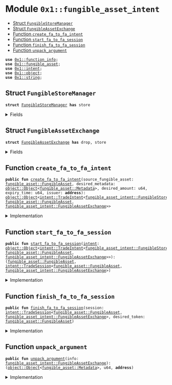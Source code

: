 
<a id="0x1_fungible_asset_intent"></a>

# Module `0x1::fungible_asset_intent`



-  [Struct `FungibleStoreManager`](#0x1_fungible_asset_intent_FungibleStoreManager)
-  [Struct `FungibleAssetExchange`](#0x1_fungible_asset_intent_FungibleAssetExchange)
-  [Function `create_fa_to_fa_intent`](#0x1_fungible_asset_intent_create_fa_to_fa_intent)
-  [Function `start_fa_to_fa_session`](#0x1_fungible_asset_intent_start_fa_to_fa_session)
-  [Function `finish_fa_to_fa_session`](#0x1_fungible_asset_intent_finish_fa_to_fa_session)
-  [Function `unpack_argument`](#0x1_fungible_asset_intent_unpack_argument)


<pre><code><b>use</b> <a href="function_info.md#0x1_function_info">0x1::function_info</a>;
<b>use</b> <a href="fungible_asset.md#0x1_fungible_asset">0x1::fungible_asset</a>;
<b>use</b> <a href="intent.md#0x1_intent">0x1::intent</a>;
<b>use</b> <a href="object.md#0x1_object">0x1::object</a>;
<b>use</b> <a href="../../aptos-stdlib/../move-stdlib/doc/string.md#0x1_string">0x1::string</a>;
</code></pre>



<a id="0x1_fungible_asset_intent_FungibleStoreManager"></a>

## Struct `FungibleStoreManager`



<pre><code><b>struct</b> <a href="fungible_asset_intent.md#0x1_fungible_asset_intent_FungibleStoreManager">FungibleStoreManager</a> <b>has</b> store
</code></pre>



<details>
<summary>Fields</summary>


<dl>
<dt>
<code>extend_ref: <a href="object.md#0x1_object_ExtendRef">object::ExtendRef</a></code>
</dt>
<dd>

</dd>
<dt>
<code>delete_ref: <a href="object.md#0x1_object_DeleteRef">object::DeleteRef</a></code>
</dt>
<dd>

</dd>
</dl>


</details>

<a id="0x1_fungible_asset_intent_FungibleAssetExchange"></a>

## Struct `FungibleAssetExchange`



<pre><code><b>struct</b> <a href="fungible_asset_intent.md#0x1_fungible_asset_intent_FungibleAssetExchange">FungibleAssetExchange</a> <b>has</b> drop, store
</code></pre>



<details>
<summary>Fields</summary>


<dl>
<dt>
<code>desired_metadata: <a href="object.md#0x1_object_Object">object::Object</a>&lt;<a href="fungible_asset.md#0x1_fungible_asset_Metadata">fungible_asset::Metadata</a>&gt;</code>
</dt>
<dd>

</dd>
<dt>
<code>desired_amount: u64</code>
</dt>
<dd>

</dd>
<dt>
<code>issuer: <b>address</b></code>
</dt>
<dd>

</dd>
</dl>


</details>

<a id="0x1_fungible_asset_intent_create_fa_to_fa_intent"></a>

## Function `create_fa_to_fa_intent`



<pre><code><b>public</b> <b>fun</b> <a href="fungible_asset_intent.md#0x1_fungible_asset_intent_create_fa_to_fa_intent">create_fa_to_fa_intent</a>(source_fungible_asset: <a href="fungible_asset.md#0x1_fungible_asset_FungibleAsset">fungible_asset::FungibleAsset</a>, desired_metadata: <a href="object.md#0x1_object_Object">object::Object</a>&lt;<a href="fungible_asset.md#0x1_fungible_asset_Metadata">fungible_asset::Metadata</a>&gt;, desired_amount: u64, expiry_time: u64, issuer: <b>address</b>): <a href="object.md#0x1_object_Object">object::Object</a>&lt;<a href="intent.md#0x1_intent_TradeIntent">intent::TradeIntent</a>&lt;<a href="fungible_asset_intent.md#0x1_fungible_asset_intent_FungibleStoreManager">fungible_asset_intent::FungibleStoreManager</a>, <a href="fungible_asset.md#0x1_fungible_asset_FungibleAsset">fungible_asset::FungibleAsset</a>, <a href="fungible_asset_intent.md#0x1_fungible_asset_intent_FungibleAssetExchange">fungible_asset_intent::FungibleAssetExchange</a>&gt;&gt;
</code></pre>



<details>
<summary>Implementation</summary>


<pre><code><b>public</b> <b>fun</b> <a href="fungible_asset_intent.md#0x1_fungible_asset_intent_create_fa_to_fa_intent">create_fa_to_fa_intent</a>(
    source_fungible_asset: FungibleAsset,
    desired_metadata: Object&lt;Metadata&gt;,
    desired_amount: u64,
    expiry_time: u64,
    issuer: <b>address</b>,
): Object&lt;TradeIntent&lt;<a href="fungible_asset_intent.md#0x1_fungible_asset_intent_FungibleStoreManager">FungibleStoreManager</a>, FungibleAsset, <a href="fungible_asset_intent.md#0x1_fungible_asset_intent_FungibleAssetExchange">FungibleAssetExchange</a>&gt;&gt; {
    <b>let</b> coin_store_ref = <a href="object.md#0x1_object_create_self_owned_object">object::create_self_owned_object</a>();
    <b>let</b> extend_ref = <a href="object.md#0x1_object_generate_extend_ref">object::generate_extend_ref</a>(&coin_store_ref);
    <b>let</b> delete_ref = <a href="object.md#0x1_object_generate_delete_ref">object::generate_delete_ref</a>(&coin_store_ref);
    <a href="fungible_asset.md#0x1_fungible_asset_create_store">fungible_asset::create_store</a>(&coin_store_ref, <a href="fungible_asset.md#0x1_fungible_asset_metadata_from_asset">fungible_asset::metadata_from_asset</a>(&source_fungible_asset));
    <a href="fungible_asset.md#0x1_fungible_asset_deposit">fungible_asset::deposit</a>(
        <a href="object.md#0x1_object_object_from_constructor_ref">object::object_from_constructor_ref</a>&lt;FungibleStore&gt;(&coin_store_ref),
        source_fungible_asset
    );
    <b>let</b> dispatch_function_info = <a href="function_info.md#0x1_function_info_new_function_info_from_address">function_info::new_function_info_from_address</a>(
        @aptos_framework,
        <a href="../../aptos-stdlib/../move-stdlib/doc/string.md#0x1_string_utf8">string::utf8</a>(b"<a href="fungible_asset_intent_hooks.md#0x1_fungible_asset_intent_hooks">fungible_asset_intent_hooks</a>"),
        <a href="../../aptos-stdlib/../move-stdlib/doc/string.md#0x1_string_utf8">string::utf8</a>(b"fa_to_fa_consumption"),
    );
    <a href="intent.md#0x1_intent_create_intent">intent::create_intent</a>(
        <a href="fungible_asset_intent.md#0x1_fungible_asset_intent_FungibleStoreManager">FungibleStoreManager</a> { extend_ref, delete_ref},
        <a href="fungible_asset_intent.md#0x1_fungible_asset_intent_FungibleAssetExchange">FungibleAssetExchange</a> { desired_metadata, desired_amount, issuer },
        expiry_time,
        dispatch_function_info,
        issuer,
    )
}
</code></pre>



</details>

<a id="0x1_fungible_asset_intent_start_fa_to_fa_session"></a>

## Function `start_fa_to_fa_session`



<pre><code><b>public</b> <b>fun</b> <a href="fungible_asset_intent.md#0x1_fungible_asset_intent_start_fa_to_fa_session">start_fa_to_fa_session</a>(<a href="intent.md#0x1_intent">intent</a>: <a href="object.md#0x1_object_Object">object::Object</a>&lt;<a href="intent.md#0x1_intent_TradeIntent">intent::TradeIntent</a>&lt;<a href="fungible_asset_intent.md#0x1_fungible_asset_intent_FungibleStoreManager">fungible_asset_intent::FungibleStoreManager</a>, <a href="fungible_asset.md#0x1_fungible_asset_FungibleAsset">fungible_asset::FungibleAsset</a>, <a href="fungible_asset_intent.md#0x1_fungible_asset_intent_FungibleAssetExchange">fungible_asset_intent::FungibleAssetExchange</a>&gt;&gt;): (<a href="fungible_asset.md#0x1_fungible_asset_FungibleAsset">fungible_asset::FungibleAsset</a>, <a href="intent.md#0x1_intent_TradeSession">intent::TradeSession</a>&lt;<a href="fungible_asset.md#0x1_fungible_asset_FungibleAsset">fungible_asset::FungibleAsset</a>, <a href="fungible_asset_intent.md#0x1_fungible_asset_intent_FungibleAssetExchange">fungible_asset_intent::FungibleAssetExchange</a>&gt;)
</code></pre>



<details>
<summary>Implementation</summary>


<pre><code><b>public</b> <b>fun</b> <a href="fungible_asset_intent.md#0x1_fungible_asset_intent_start_fa_to_fa_session">start_fa_to_fa_session</a>(
    <a href="intent.md#0x1_intent">intent</a>: Object&lt;TradeIntent&lt;<a href="fungible_asset_intent.md#0x1_fungible_asset_intent_FungibleStoreManager">FungibleStoreManager</a>, FungibleAsset, <a href="fungible_asset_intent.md#0x1_fungible_asset_intent_FungibleAssetExchange">FungibleAssetExchange</a>&gt;&gt;
): (FungibleAsset, TradeSession&lt;FungibleAsset, <a href="fungible_asset_intent.md#0x1_fungible_asset_intent_FungibleAssetExchange">FungibleAssetExchange</a>&gt;) {
    <b>let</b> (store_manager, session) = <a href="intent.md#0x1_intent_start_intent_session">intent::start_intent_session</a>(<a href="intent.md#0x1_intent">intent</a>);
    <b>let</b> <a href="fungible_asset_intent.md#0x1_fungible_asset_intent_FungibleStoreManager">FungibleStoreManager</a> { extend_ref, delete_ref } = store_manager;
    <b>let</b> store_signer = <a href="object.md#0x1_object_generate_signer_for_extending">object::generate_signer_for_extending</a>(&extend_ref);
    <b>let</b> fa_store = <a href="object.md#0x1_object_object_from_delete_ref">object::object_from_delete_ref</a>&lt;FungibleStore&gt;(&delete_ref);
    <b>let</b> fa = <a href="fungible_asset.md#0x1_fungible_asset_withdraw">fungible_asset::withdraw</a>(&store_signer, fa_store, <a href="fungible_asset.md#0x1_fungible_asset_balance">fungible_asset::balance</a>(fa_store));
    <a href="fungible_asset.md#0x1_fungible_asset_remove_store">fungible_asset::remove_store</a>(&delete_ref);
    <a href="object.md#0x1_object_delete">object::delete</a>(delete_ref);
    (fa, session)
}
</code></pre>



</details>

<a id="0x1_fungible_asset_intent_finish_fa_to_fa_session"></a>

## Function `finish_fa_to_fa_session`



<pre><code><b>public</b> <b>fun</b> <a href="fungible_asset_intent.md#0x1_fungible_asset_intent_finish_fa_to_fa_session">finish_fa_to_fa_session</a>(session: <a href="intent.md#0x1_intent_TradeSession">intent::TradeSession</a>&lt;<a href="fungible_asset.md#0x1_fungible_asset_FungibleAsset">fungible_asset::FungibleAsset</a>, <a href="fungible_asset_intent.md#0x1_fungible_asset_intent_FungibleAssetExchange">fungible_asset_intent::FungibleAssetExchange</a>&gt;, desired_token: <a href="fungible_asset.md#0x1_fungible_asset_FungibleAsset">fungible_asset::FungibleAsset</a>)
</code></pre>



<details>
<summary>Implementation</summary>


<pre><code><b>public</b> <b>fun</b> <a href="fungible_asset_intent.md#0x1_fungible_asset_intent_finish_fa_to_fa_session">finish_fa_to_fa_session</a>(
    session: TradeSession&lt;FungibleAsset, <a href="fungible_asset_intent.md#0x1_fungible_asset_intent_FungibleAssetExchange">FungibleAssetExchange</a>&gt;,
    desired_token: FungibleAsset,
) {
    <a href="intent.md#0x1_intent_finish_intent_session">intent::finish_intent_session</a>(session, desired_token)
}
</code></pre>



</details>

<a id="0x1_fungible_asset_intent_unpack_argument"></a>

## Function `unpack_argument`



<pre><code><b>public</b> <b>fun</b> <a href="fungible_asset_intent.md#0x1_fungible_asset_intent_unpack_argument">unpack_argument</a>(info: <a href="fungible_asset_intent.md#0x1_fungible_asset_intent_FungibleAssetExchange">fungible_asset_intent::FungibleAssetExchange</a>): (<a href="object.md#0x1_object_Object">object::Object</a>&lt;<a href="fungible_asset.md#0x1_fungible_asset_Metadata">fungible_asset::Metadata</a>&gt;, u64, <b>address</b>)
</code></pre>



<details>
<summary>Implementation</summary>


<pre><code><b>public</b> <b>fun</b> <a href="fungible_asset_intent.md#0x1_fungible_asset_intent_unpack_argument">unpack_argument</a>(info: <a href="fungible_asset_intent.md#0x1_fungible_asset_intent_FungibleAssetExchange">FungibleAssetExchange</a>): (Object&lt;Metadata&gt;, u64, <b>address</b>) {
    <b>let</b> <a href="fungible_asset_intent.md#0x1_fungible_asset_intent_FungibleAssetExchange">FungibleAssetExchange</a> { desired_metadata, desired_amount, issuer } = info;
    (desired_metadata, desired_amount, issuer)
}
</code></pre>



</details>


[move-book]: https://aptos.dev/move/book/SUMMARY
